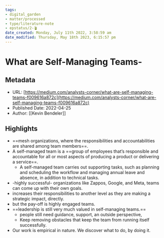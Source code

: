 ```yaml
---
tags: 
- digital_garden
- matter/processed
- type/literature-note
- epstatus/2-🪴
date_created: Monday, July 11th 2022, 3:58:59 am
date_modified: Thursday, May 18th 2023, 6:15:57 pm
---
```

# What are Self-Managing Teams-
## Metadata
* URL: [https://medium.com/analysts-corner/what-are-self-managing-teams-f009616a872c](https://medium.com/analysts-corner/what-are-self-managing-teams-f009616a872c)
* Published Date: 2022-04-25
* Author: [[Kevin Bendeler]]

## Highlights
* ==mesh organizations, where the responsibilities and accountabilities are shared among team members==.
* A self-managed team is a ==group of employees that’s responsible and accountable for all or most aspects of producing a product or delivering a service==.
	* A self-managed team carries out supporting tasks, such as planning and scheduling the workflow and managing annual leave and absence, in addition to technical tasks.
* -highly successful- organizations like Zappos, Google, and Meta, teams can come up with their own goals.
* increases their responsibilities to another level as they are making a strategic impact, directly.
* but the pay-off is highly engaged teams.
* ==leadership is still very much valued in self-managing teams.==
	* people still need guidance, support, an outside perspective,
	* Keep removing obstacles that keep the team from running itself successfully.
* Our work is empirical in nature. We discover what to do, by doing it.